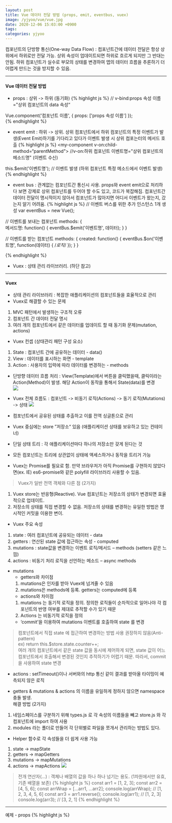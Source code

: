 ```yaml
---
layout: post
title: Vue 데이터 전달 방법 (props, emit, eventbus, vuex)
image: /yjyoo/vue/vue.jpg
date: 2020-12-06 15:03:00 +0900
tags:
categories: yjyoo
---
```

컴포넌트의 단방향 통신(One-way Data Flow) : 컴포넌트간에 데이터 전달은 항상 상위에서 하위로만 전달 가능.
상위 속성이 업데이트되면 하위로 흐르게 되지만 그 반대는 안됨. 하위 컴포넌트가 실수로 부모의 상태를 변경하여 앱의 데이터 흐름을 추론하기 더 어렵게 만드는 것을 방지할 수 있음.

***
#### Vue 데이터 전달 방법

* props : 상위 -> 하위 (동기화)
{% highlight js %}
<my-component v-bind:propsdata="message"></my-component> // v-bind:props 속성 이름="상위 컴포넌트의 data 속성“

Vue.component('컴포넌트 이름', {
    props: ['props 속성 이름']
});    
{% endhighlight %}
 
* event emit : 하위 -> 상위. 상위 컴포넌트에서 하위 컴포넌트의 특정 이벤트가 발생(Event Emit)하기를 기다리고 있다가 이벤트 발생 시 상위 컴포는터의 메서드 호출
{% highlight js %}
<my-component v-on:child-method=“parentMethod"></my-component> 
//v-on:하위 컴포넌트 이벤트명="상위 컴포넌트의 메소드명" (이벤트 수신)

this.$emit('이벤트명'); // 이벤트 발생 (하위 컴포넌트 특정 메소드에서 이벤트 발생)
{% endhighlight %}

* event bus : 관계없는 컴포넌트간 통신시 사용. props와 event emit으로 처리하다 보면 강제로 상위 컴포넌트를 두어야 할 수도 있고, 코드가 복잡해짐. 컴포넌트간 데이터 전달이 명시적이지 않아서 컴포넌트가 많아지면 어디서 이벤트가 왔는지, 갔는지 알기 어려움.
{% highlight js %}
// 이벤트 버스를 위한 추가 인스턴스 1개 생성
var eventBus = new Vue();
		
// 이벤트를 보내는 컴포넌트
methods: {			
    메서드명: function() {
        eventBus.$emit('이벤트명', 데이터);
    }
}

// 이벤트를 받는 컴포넌트
methods: {
    created: function() {
        eventBus.$on('이벤트명', function(데이터) { /*로직*/ });
    }
}

{% endhighlight %}

* Vuex : 상태 관리 라이브러리. (하단 참고)

***
#### Vuex

* 상태 관리 라이브러리 : 복잡한 애플리케이션의 컴포넌트들을 효율적으로 관리
* Vuex로 해결할 수 있는 문제
1. MVC 패턴에서 발생하는 구조적 오류
2. 컴포넌트 간 데이터 전달 명시
3. 여러 개의 컴포넌트에서 같은 데이터를 업데이트 할 때 동기화 문제(mutation, actions)

* Vuex 컨셉 (상태관리 패턴 구성 요소)
1. State : 컴포넌트 간에 공유하는 데이터 - data()
2. View : 데이터를 표시하는 화면 - template
3. Action : 사용자의 입력에 따라 데이터를 변경하는 - methods

* 단방향 데이터 흐름 처리 : View(Template)에서 버튼을 클릭했을때, 클릭이라는 Action(Method)이 발생. 해당 Action이 동작을 통해서 State(data)를 변경<br>
![]({{site.baseurl}}/images/yjyoo/vue/onewayflow.jpg)


* Vuex 전체 흐름도 : 컴포넌트 -> 비동기 로직(Actions) -> 동기 로직(Mutations) -> 상태
![]({{site.baseurl}}/images/yjyoo/vue/vuex.jpg)


* 컴포넌트에서 공유된 상태를 추출하고 이를 전역 싱글톤으로 관리
* Vuex 중심에는 store ”저장소“ 있음 (애플리케이션 상태를 보유하고 있는 컨테이너) 
* 단일 상태 트리 : 각 애플리케이션마다 하나의 저장소만 갖게 된다는 것
* 모든 컴포넌트는 트리에 상관없이 상태에 액세스하거나 동작을 트리거 가능
* Vuex는 Promise를 필요로 함. 만약 브라우저가 아직 Promise를 구현하지 않았다면(ex. IE) es6-promise와 같은 polyfill 라이브러리 사용할 수 있음.

> Vuex가 일반 전역 객체와 다른 점 (2가지)
1. Vuex store는 반응형(Reactive). Vue 컴포넌트는 저장소의 상태가 변경되면 효율적으로 업데이트.
2. 저장소의 상태를 직접 변경할 수 없음. 저장소의 상태를 변경하는 유일한 방법은 명시적인 커밋을 이용한 변이.

* Vuex 주요 속성
1. state : 여러 컴포넌트에 공유되는 데이터 - data
2. getters : 연산된 state 값에 접근하는 속성 - computed
3. mutations : state값을 변경하는 이벤트 로직/메서드 – methods (setters 같은 느낌)
4. actions : 비동기 처리 로직을 선언하는 메소드 – async methods

* mutations
    * getters와 차이점
    1. mutations은 인자를 받아 Vuex에 넘겨줄 수 있음
    2. mutations은 methods에 등록. getters는 computed에 등록
    * actions와 차이점
    1. mutations 는 동기적 로직을 정의. 정의한 로직들이 순차적으로 일어나야 각 컴포넌트의 반영 여부를 제대로 추적할 수가 있기 때문
    2. Actions 는 비동기적 로직을 정의
    * ‘commit’을 이용하여 mutations 이벤트를 호출하여 state 를 변경

> 컴포넌트에서 직접 state 에 접근하여 변경하는 방법 사용 권장하지 않음(Anti-pattern)  
 ex) return this.$store.state.counter++; <br>
 여러 개의 컴포넌트에서 같은 state 값을 동시에 제어하게 되면, state 값이 어느 컴포넌트에서 호출해서 변경된 것인지 추적하기가 어렵기 때문. 따라서, commit을 사용하여 state 변경

* actions : setTimeout()이나 서버와의 http 통신 같이 결과를 받아올 타이밍이 예측되지 않은 로직

* getters & mutations & actions 의 이름을 유일하게 정하지 않으면 namespace 충돌 발생.<br>
 해결 방법 (2가지) <br>
1) 네임스페이스를 구분하기 위해 types.js 로 각 속성의 이름들을 빼고 store.js 와 각 컴포넌트에 import 하여 사용<br>
2) modules 라는 폴더로 만들어 각 단위별로 파일을 쪼개서 관리하는 방법도 있다.

* Helper 함수로 각 속성들을 더 쉽게 사용 가능
1. state -> mapState
2. getters -> mapGetters
3. mutations -> mapMutations
4. actions -> mapActions
![]({{site.baseurl}}/images/yjyoo/vue/helper.jpg)

> 전개 연산자(…) : 객체나 배열의 값을 하나 하나 넘기는 용도. (1차원에서만 유효, 기존 배열을 보존)
{% highlight js %}
const arr1 = [1, 2, 3];
const arr2 = [4, 5, 6]; 
const arrWrap = [...arr1, ...arr2]; 
console.log(arrWrap); // [1, 2, 3, 4, 5, 6]
const arr3 = arr1.reverse();
console.log(arr1); // [1, 2, 3]
console.log(arr3); // [3, 2, 1]
{% endhighlight %}


***

예제 - props
{% highlight js %}
<html>
    <head>
        <title>Props</title>
    </head>
    <body>
        <div id="app">
            <my-component v-bind:propsdata1="message" v-bind:propsdata2="cnt"></my-component>
        </div>
        <script src="https://cdn.jsdelivr.net/npm/vue/dist/vue.js"></script>
        <script>
            var cmp = {
                template: '<div>{{ propsdata1 }} {{ propsdata2 }} {{ cmpdata }}</div>',
                props: ['propsdata1', 'propsdata2'],
                data: function() {
                    return {
                        cmpdata: 'cmpdata'
                    }
                }
            };

            new Vue({
                el: '#app',
                data: {
                    message: 'propstest1',
                    cnt: 100
                },
                components: {
                    'my-component': cmp,
                }
            });
        </script>
    </body>
</html>
{% endhighlight %}

예제 - event emit
{% highlight js %}
<html>
    <head>
        <title>Event Emit</title>
    </head>
    <body>
        <div id="app">
            <my-component v-on:show-log="printText"></my-component>
        </div>
        <script src="https://cdn.jsdelivr.net/npm/vue/dist/vue.js"></script>
        <script>
            var cmp = {
                template: '<button v-on:click="showLog">Click</button>',
                methods: {
                    showLog: function() {
                        this.$emit('show-log');
                    }
                }
            };

            new Vue({
                el: '#app',
                components: {
                    'my-component': cmp,
                }, 
                methods: {
                    printText: function() {
                        document.getElementById('app').append(' Here!');
                    }
                }
            });
        </script>
    </body>
</html>
{% endhighlight %}

예제 - event bus
{% highlight js %}
<html>
    <head>
        <title>EventBus</title>
    </head>
    <body>
        <div id="app">
            <child-component></child-component>
        </div>
        <div id="app2"></div>
        <script src="https://cdn.jsdelivr.net/npm/vue/dist/vue.js"></script>
        <script>
            var eventBus = new Vue();

            var cmp = {
                template: '<button v-on:click="sendData">child Component</button>',
                methods: {
                    sendData: function() {
                        eventBus.$emit('getData', { msg:' eventdata' });
                    }
                }
            }
            
            new Vue({
                el: '#app',
                components: {
                    'child-component': cmp,
                },
                created: function() {
                    eventBus.$on('getData', function(data) {
                        document.getElementById('app').append(data.msg);
                    });
                }
            });

            new Vue({
                el: '#app2',
                created: function() {
                    eventBus.$on('getData', function(data) {
                        document.getElementById('app2').append(data.msg);
                    });
                }
            });
        </script>
    </body>
</html>
{% endhighlight %}

예제 - store.js (vuex)
{% highlight js %}
export const store = new Vuex.Store({
    state: {
      count: 0
    },
    getters: {
        // this.$store.getters.getCounter
        // ...mapGetters({ parentCounter : 'getCounter' }) >> // getCounter는 Vuex 의 getters 에 선언된 속성 이름
        getCounter: function (state) {
            return state.counter;
        }
    },
    mutations: {
        // this.$store.commit('addCounter', 10);
        // ...mapMutations(['addCounter']) >> Vuex 의 Mutations 메서드 명과 App.vue 메서드 명이 동일할 때 [] 사용
        addCounter: function (state, payload) {
            return state.counter++;
        },
        decrement: state => state.count--
    },
    actions: {
        // context는 Vuex 의미
        // this.$store.dispatch('addCounter', 10);
        // ...mapActions(['addCounter', 'getServerData'])
        addCounter: function (context, payload) {
            // commit 의 대상인 addCounter 는 mutations 의 메서드를 의미한다.
            return context.commit('addCounter');
        },
        getServerData: function (context) {
            return axios.get("sample.json").then(function() { /*... */ });
        },
        delayFewMinutes: function (context) {
            return setTimeout(function () { commit('addCounter'); }, 1000);
        }
    }
});
{% endhighlight %}

***
#### [참고]
* Vuex : https://ict-nroo.tistory.com/106
* Vuex : https://vuex.vuejs.org/kr/
* Vuex : https://joshua1988.github.io/web-development/
* Vuex : https://chajinjoo.netlify.app/Vue.js/200504_vuex/
* 전개 연산자 : https://velog.io/@recordboy/%EC%A0%84%EA%B0%9C-%EC%97%B0%EC%82%B0%EC%9E%90Spread-Operator
